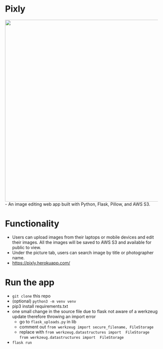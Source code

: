 # Pixly

<img src="static/images/pixly-demo.gif" width="600"/>
- An image editing web app built with Python, Flask, Pillow, and AWS S3.

# Functionality

- Users can upload images from their laptops or mobile devices and edit their images. All the images will be saved to AWS S3 and available for public to view. 
- Under the picture tab, users can search image by title or photographer name.
- https://pixly.herokuapp.com/

# Run the app

- `git clone` this repo
-  (optional) `python3 -m venv venv`
- pip3 install requirements.txt
- one small change in the source file due to flask not aware of a werkzeug update therefore throwing an import error
  - go to `flask_uploads.py` in lib
  - comment out `from werkzeug import secure_filename, FileStorage`
  - replace with 
  `from werkzeug.datastructures import  FileStorage`
  `from werkzeug.datastructures import  FileStorage`
 - `flask run`
